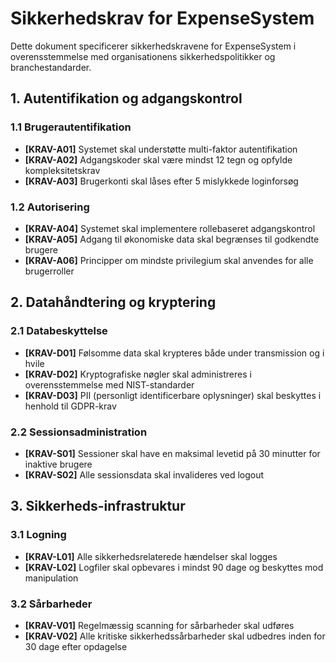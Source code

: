# Sikkerhedskrav for ExpenseSystem

Dette dokument specificerer sikkerhedskravene for ExpenseSystem i overensstemmelse med organisationens sikkerhedspolitikker og branchestandarder.

## 1. Autentifikation og adgangskontrol

### 1.1 Brugerautentifikation
- **[KRAV-A01]** Systemet skal understøtte multi-faktor autentifikation
- **[KRAV-A02]** Adgangskoder skal være mindst 12 tegn og opfylde kompleksitetskrav
- **[KRAV-A03]** Brugerkonti skal låses efter 5 mislykkede loginforsøg

### 1.2 Autorisering
- **[KRAV-A04]** Systemet skal implementere rollebaseret adgangskontrol
- **[KRAV-A05]** Adgang til økonomiske data skal begrænses til godkendte brugere
- **[KRAV-A06]** Principper om mindste privilegium skal anvendes for alle brugerroller

## 2. Datahåndtering og kryptering

### 2.1 Databeskyttelse
- **[KRAV-D01]** Følsomme data skal krypteres både under transmission og i hvile
- **[KRAV-D02]** Kryptografiske nøgler skal administreres i overensstemmelse med NIST-standarder
- **[KRAV-D03]** PII (personligt identificerbare oplysninger) skal beskyttes i henhold til GDPR-krav

### 2.2 Sessionsadministration
- **[KRAV-S01]** Sessioner skal have en maksimal levetid på 30 minutter for inaktive brugere
- **[KRAV-S02]** Alle sessionsdata skal invalideres ved logout

## 3. Sikkerheds-infrastruktur

### 3.1 Logning
- **[KRAV-L01]** Alle sikkerhedsrelaterede hændelser skal logges
- **[KRAV-L02]** Logfiler skal opbevares i mindst 90 dage og beskyttes mod manipulation

### 3.2 Sårbarheder
- **[KRAV-V01]** Regelmæssig scanning for sårbarheder skal udføres
- **[KRAV-V02]** Alle kritiske sikkerhedssårbarheder skal udbedres inden for 30 dage efter opdagelse